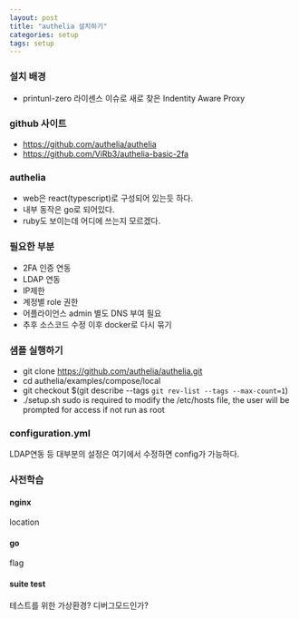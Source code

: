 ```yaml
---
layout: post
title: "authelia 설치하기"
categories: setup
tags: setup
---
```


### 설치 배경
- printunl-zero 라이센스 이슈로 새로 찾은 Indentity Aware Proxy

### github 사이트
- https://github.com/authelia/authelia
- https://github.com/ViRb3/authelia-basic-2fa

### authelia
- web은 react(typescript)로 구성되어 있는듯 하다.
- 내부 동작은 go로 되어있다.
- ruby도 보이는데 어디에 쓰는지 모르겠다.

### 필요한 부분
- 2FA 인증 연동
- LDAP 연동
- IP제한
- 계정별 role 권한
- 어플라이언스 admin 별도 DNS 부여 필요
- 추후 소스코드 수정 이후 docker로 다시 묶기

### 샘플 실행하기
- git clone https://github.com/authelia/authelia.git
- cd authelia/examples/compose/local
- git checkout $(git describe --tags `git rev-list --tags --max-count=1`)
- ./setup.sh sudo is required to modify the /etc/hosts file, the user will be prompted for access if not run as root

### configuration.yml
LDAP연동 등 대부분의 설정은 여기에서 수정하면 config가 가능하다.

### 사전학습
#### nginx
location
#### go
flag

####  suite test
테스트를 위한 가상환경? 디버그모드인가?